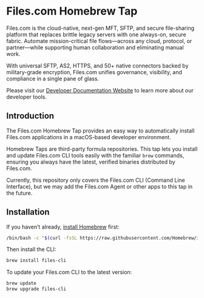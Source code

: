 # Files.com Homebrew Tap

Files.com is the cloud-native, next-gen MFT, SFTP, and secure file-sharing platform that replaces brittle legacy servers with one always-on, secure fabric. Automate mission-critical file flows—across any cloud, protocol, or partner—while supporting human collaboration and eliminating manual work.

With universal SFTP, AS2, HTTPS, and 50+ native connectors backed by military-grade encryption, Files.com unifies governance, visibility, and compliance in a single pane of glass.

Please visit our
[Developer Documentation Website](https://developers.files.com/cli/) to learn more about our developer tools.


## Introduction

The Files.com Homebrew Tap provides an easy way to automatically install Files.com applications in a macOS-based developer environment.

Homebrew Taps are third-party formula repositories. This tap lets you install and update Files.com CLI tools easily with the familiar `brew` commands, ensuring you always have the latest, verified binaries distributed by Files.com.

Currently, this repository only covers the Files.com CLI (Command Line Interface), but we may add the Files.com Agent or other apps to this tap in the future.


## Installation

If you haven’t already, [install Homebrew](https://brew.sh) first:

```bash
/bin/bash -c "$(curl -fsSL https://raw.githubusercontent.com/Homebrew/install/HEAD/install.sh)"
```

Then install the CLI:

```bash
brew install files-cli
```

To update your Files.com CLI to the latest version:

```bash
brew update
brew upgrade files-cli
```
